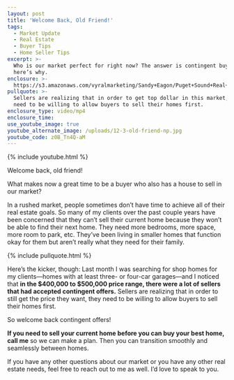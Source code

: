 ```yaml
---
layout: post
title: 'Welcome Back, Old Friend!'
tags:
  - Market Update
  - Real Estate
  - Buyer Tips
  - Home Seller Tips
excerpt: >-
  Who is our market perfect for right now? The answer is contingent buyers, and
  here’s why.
enclosure: >-
  https://s3.amazonaws.com/vyralmarketing/Sandy+Eagon/Puget+Sound+Real+Estate+Agent-+Welcome+Back%252C+Old+Friend%2521.mp4
pullquote: >-
  Sellers are realizing that in order to get top dollar in this market, they
  need to be willing to allow buyers to sell their homes first.
enclosure_type: video/mp4
enclosure_time:
use_youtube_image: true
youtube_alternate_image: /uploads/12-3-old-friend-np.jpg
youtube_code: z0B_Tn4Q-aM
---
```


{% include youtube.html %}

Welcome back, old friend!

What makes now a great time to be a buyer who also has a house to sell in our market?&nbsp;

In a rushed market, people sometimes don’t have time to achieve all of their real estate goals. So many of my clients over the past couple years have been concerned that they can’t sell their current home because they won’t be able to find their next home. They need more bedrooms, more space, more room to park, etc. They’ve been living in smaller homes that function okay for them but aren’t really what they need for their family.&nbsp;

{% include pullquote.html %}

Here’s the kicker, though: Last month I was searching for shop homes for my clients—homes with at least three- or four-car garages—and I noticed that **in the $400,000 to $500,000 price range, there were a lot of sellers that had accepted contingent offers.** Sellers are realizing that in order to still get the price they want, they need to be willing to allow buyers to sell their homes first.&nbsp;

So welcome back contingent offers!

**If you need to sell your current home before you can buy your best home, call me** so we can make a plan. Then you can transition smoothly and seamlessly between homes.&nbsp;

If you have any other questions about our market or you have any other real estate needs, feel free to reach out to me as well. I’d love to speak to you.